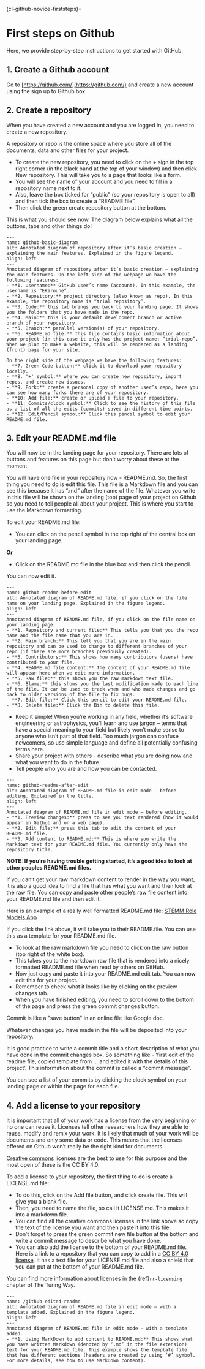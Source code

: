 (cl-github-novice-firststeps)=
# First steps on Github

Here, we provide step-by-step instructions to get started with GitHub.

## 1. Create a Github account

Go to [https://github.com/](https://github.com/) and create a new account using the sign up to Github box.

## 2. Create a repository

When you have created a new account and you are logged in, you need to create a new repository.

A repository or repo is the online space where you store all of the documents, data and other files for your project.

* To create the new repository, you need to click on the + sign in the top right corner (in the black band at the top of your window) and then click New repository. This will take you to a page that looks like a form.
* You will see the name of your account and you need to fill in a repository name next to it.
* Also, leave the box ticked for “public” (so your repository is open to all) and then tick the box to create a “README file”.
* Then click the green create repository button at the bottom.

This is what you should see now. The diagram below explains what all the buttons, tabs and other things do!

```{figure} ../../figures/github-basic-diagram.jpg
---
name: github-basic-diagram
alt: Annotated diagram of repository after it’s basic creation – explaining the main features. Explained in the figure legend.
align: left
---
Annotated diagram of repository after it’s basic creation – explaining the main features. On the left side of the webpage we have the following features:
- **1. Username:** GitHub user’s name (account). In this example, the username is “EKaroune”.
- **2. Repository:** project directory (also known as repo). In this example, the repository name is “trial repository”.
- **3. Code:** this tab brings you back to your landing page. It shows you the folders that you have made in the repo.
- **4. Main:** this is your default development branch or active branch of your repository.
- **5. Branch:** parallel version(s) of your repository.
- **6. README.md file:** This file contains basic information about your project (in this case it only has the project name: “trial-repo”. When we plan to make a website, this will be rendered as a landing (front) page for your site.

On the right side of the webpage we have the following features:
- **7. Green Code button:** click it to download your repository locally.
- **8. '+' symbol:** where you can create new repository, import repos, and create new issues.
- **9. Fork:** create a personal copy of another user’s repo, here you can see how many forks there are of your repository.
- **10: Add file:** create or upload a file to your repository.
- **11: Commits/clock symbol:** Click to see the history of this file as a list of all the edits (commits) saved in different time points.
- **12: Edit/Pencil symbol:** Click this pencil symbol to edit your README.md file.
```

## 3. Edit your README.md file

You will now be in the landing page for your repository.
There are lots of buttons and features on this page but don’t worry about these at the moment.

You will have one file in your repository now - README.md. So, the first thing you need to do is edit this file.
This file is a Markdown file and you can see this because it has “.md” after the name of the file.
Whatever you write in this file will be shown on the landing (top) page of your project on Github so you need to tell people all about your project.
This is where you start to use the Markdown formatting.

To edit your README.md file:

* You can click on the pencil symbol in the top right of the central box on your landing page.

**Or**

* Click on the README.md file in the blue box and then click the pencil.

You can now edit it.

```{figure} ../../figures/github-readme-before-edit.jpg
---
name: github-readme-before-edit
alt: Annotated diagram of README.md file, if you click on the file name on your landing page. Explained in the figure legend.
align: left
---
Annotated diagram of README.md file, if you click on the file name on your landing page.
- **1. Repository and current file:** This tells you that you the repo name and the file name that you are in.
- **2. Main branch:** This tell you that you are in the main repository and can be used to change to different branches of your repo (if there are more branches previously created).
- **3. Contributors:** This shows how many contributors (users) have contributed to your file.
- **4. README.md file content:** The content of your README.md file will appear here when we edit more information.
- **5. Raw file:** this shows you the raw markdown text file.
- **6. Blame:** this shows you the last modification made to each line of the file. It can be used to track when and who made changes and go back to older versions of the file to fix bugs.
- **7. Edit file:** Click this pencil to edit your README.md file.
- **8. Delete file:** Click the Bin to delete this file.
```

* Keep it simple! When you’re working in any field, whether it’s software engineering or astrophysics, you’ll learn and use jargon – terms that have a special meaning to your field but likely won’t make sense to anyone who isn’t part of that field. Too much jargon can confuse newcomers, so use simple language and define all potentially confusing terms here.
* Share your project with others - describe what you are doing now and what you want to do in the future.
* Tell people who you are and how you can be contacted.

```{figure} ../../figures/github-readme-after-edit.jpg
---
name: github-readme-after-edit
alt: Annotated diagram of README.md file in edit mode – before editing. Explained in the title.
align: left
---
Annotated diagram of README.md file in edit mode – before editing.
- **1. Preview changes:** press to see you text rendered (how it would appear in Github and on a web page).
- **2. Edit file:** press this tab to edit the content of your README.md file.
- **3. Add content to README.md:** This is where you write the Markdown text for your README.md file. You currently only have the repository title.
```

**NOTE: If you’re having trouble getting started, it’s a good idea to look at other peoples README.md files.**

If you can’t get your raw markdown content to render in the way you want, it is also a good idea to find a file that has what you want and then look at the raw file.
You can copy and paste other people’s raw file content into your README.md file and then edit it.

Here is an example of a really well formatted README.md file: [STEMM Role Models App](https://github.com/KirstieJane/STEMMRoleModels/blob/gh-pages/README.md)

If you click the link above, it will take you to their README.file. You can use this as a template for your README.md file.

* To look at the raw markdown file you need to click on the raw button (top right of the white box).
* This takes you to the markdown raw file that is rendered into a nicely formatted README.md file when read by others on GitHub.
* Now just copy and paste it into your README.md edit tab. You can now edit this for your project.
* Remember to check what it looks like by clicking on the preview changes tab.
* When you have finished editing, you need to scroll down to the bottom of the page and press the green commit changes button.

Commit is like a "save button" in an online file like Google doc.

Whatever changes you have made in the file will be deposited into your repository.

It is good practice to write a commit title and a short description of what you have done in the commit changes box.
So something like - ‘first edit of the readme file, copied template from … and edited it with the details of this project’.
This information about the commit is called a “commit message”.

You can see a list of your commits by clicking the clock symbol on your landing page or within the page for each file.

## 4. Add a license to your repository

It is important that all of your work has a license from the very beginning or no one can reuse it. Licenses tell other researchers how they are able to reuse, modify and remix your work.
It is likely that much of your work will be documents and only some data or code.
This means that the licenses offered on Github won’t really be the right kind for documents.

[Creative commons](https://creativecommons.org/licenses/) licenses are the best to use for this purpose and the most open of these is the CC BY 4.0.

To add a license to your repository, the first thing to do is create a LICENSE.md file:

* To do this, click on the Add file button, and click create file. This will give you a blank file.
* Then, you need to name the file, so call it LICENSE.md. This makes it into a markdown file.
* You can find all the creative commons licenses in the link above so copy the text of the license you want and then paste it into this file.
* Don’t forget to press the green commit new file button at the bottom and write a commit message to describe what you have done.
* You can also add the license to the bottom of your README.md file. Here is a link to a repository that you can copy to add in a [CC BY 4.0 license](https://github.com/santisoler/cc-licenses).
It has a text file for your LICENSE.md file and also a shield that you can put at the bottom of your README.md file.

You can find more information about licenses in the {ref}`rr-licensing` chapter of The Turing Way.

```{figure} ../../figures/github-edited-readme.jpg
---
name: /github-edited-readme
alt: Annotated diagram of README.md file in edit mode – with a template added. Explained in the figure legend.
align: left
---
Annotated diagram of README.md file in edit mode – with a template added.
- **1. Using MarkDown to add content to README.md:** This shows what you have written Markdown (denoted by ‘.md’ in the file extension) text for your README.md file. This example shows the template file that has different sections (headers are created by using ‘#’ symbol. For more details, see how to use MarkDown content).
```
